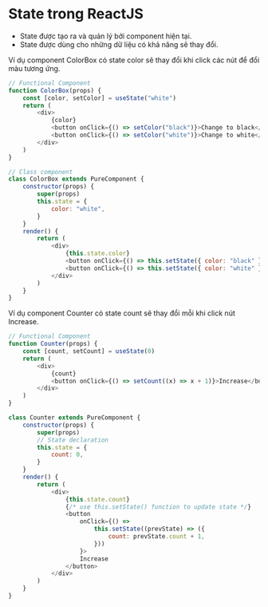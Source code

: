 # State trong ReactJS

- State được tạo ra và quản lý bởi component hiện tại.
- State được dùng cho những dữ liệu có khả năng sẽ thay đổi.

Ví dụ component ColorBox có state color sẽ thay đổi khi click các nút để đổi màu tương ứng.

```js
// Functional Component
function ColorBox(props) {
	const [color, setColor] = useState("white")
	return (
		<div>
			{color}
			<button onClick={() => setColor("black")}>Change to black</button>
			<button onClick={() => setColor("white")}>Change to white</button>
		</div>
	)
}
```

```js
// Class component
class ColorBox extends PureComponent {
	constructor(props) {
		super(props)
		this.state = {
			color: "white",
		}
	}
	render() {
		return (
			<div>
				{this.state.color}
				<button onClick={() => this.setState({ color: "black" })}>Change to black</button>
				<button onClick={() => this.setState({ color: "white" })}>Change to white</button>
			</div>
		)
	}
}
```

Ví dụ component Counter có state count sẽ thay đổi mỗi khi click nút Increase.

```js
// Functional Component
function Counter(props) {
	const [count, setCount] = useState(0)
	return (
		<div>
			{count}
			<button onClick={() => setCount((x) => x + 1)}>Increase</button>
		</div>
	)
}
```

```js
class Counter extends PureComponent {
	constructor(props) {
		super(props)
		// State declaration
		this.state = {
			count: 0,
		}
	}
	render() {
		return (
			<div>
				{this.state.count}
				{/* use this.setState() function to update state */}
				<button
					onClick={() =>
						this.setState((prevState) => ({
							count: prevState.count + 1,
						}))
					}>
					Increase
				</button>
			</div>
		)
	}
}
```
